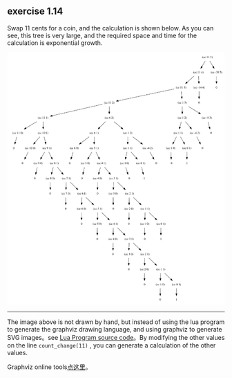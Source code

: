 ## exercise 1.14

Swap 11 cents for a coin, and the calculation is shown below. As you can see, this tree is very large, and the required space and time for the calculation is exponential growth.

<img src="./exercise_1_14.svg" />

------
The image above is not drawn by hand, but instead of using the lua program to generate the graphviz drawing language, and using graphviz to generate SVG images。see [Lua Program source code](exercise_1_14_dot.lua)。By modifying the other values on the line `count_change(11)` , you can generate a calculation of the other values.

Graphviz online tools[点这里](http://dreampuf.github.io/GraphvizOnline)。
